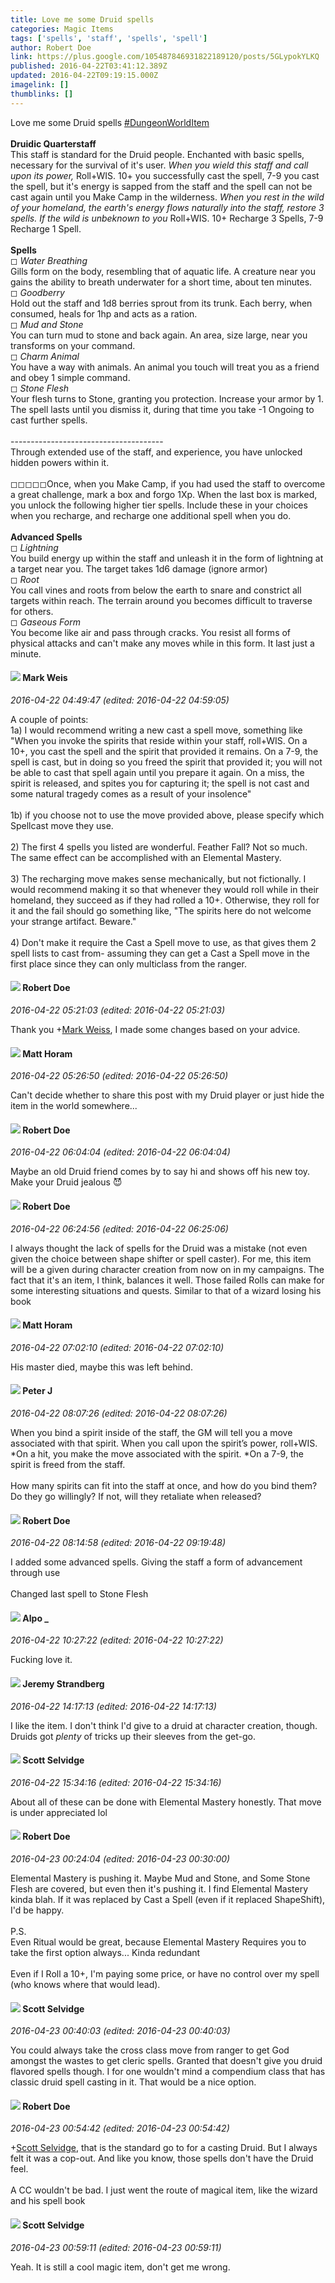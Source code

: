 ```yaml
---
title: Love me some Druid spells
categories: Magic Items
tags: ['spells', 'staff', 'spells', 'spell']
author: Robert Doe
link: https://plus.google.com/105487846931822189120/posts/5GLypokYLKQ
published: 2016-04-22T03:41:12.389Z
updated: 2016-04-22T09:19:15.000Z
imagelink: []
thumblinks: []
---
```


Love me some Druid spells <a rel="nofollow" class="ot-hashtag" href="https://plus.google.com/s/%23DungeonWorldItem/posts">#DungeonWorldItem</a><br /><br /><b>Druidic Quarterstaff</b><br />This staff is standard for the Druid people. Enchanted with basic spells, necessary for the survival of it&#39;s user. <i>When you wield this staff and call upon its power,</i> Roll+WIS. 10+ you successfully cast the spell, 7-9 you cast the spell, but it&#39;s energy is sapped from the staff and the spell can not be cast again until you Make Camp in the wilderness. <i>When you rest in the wild of your homeland, the earth&#39;s energy flows naturally into the staff, restore 3 spells. If the wild is unbeknown to you</i> Roll+WIS. 10+ Recharge 3 Spells, 7-9 Recharge 1 Spell.<br /><br /><b>Spells</b><br />◻ <i>Water Breathing</i><br />Gills form on the body, resembling that of aquatic life. A creature near you gains the ability to breath underwater for a short time, about ten minutes.<br />◻ <i>Goodberry</i><br />Hold out the staff and 1d8 berries sprout from its trunk. Each berry, when consumed, heals for 1hp and acts as a ration.<br />◻ <i>Mud and Stone</i><br />You can turn mud to stone and back again. An area, size large, near you transforms on your command.<br />◻ <i>Charm Animal</i><br />You have a way with animals. An animal you touch will treat you as a friend and obey 1 simple command.<br />◻ <i>Stone Flesh</i><br />Your flesh turns to Stone, granting you protection. Increase your armor by 1. The spell lasts until you dismiss it, during that time you take -1 Ongoing to cast further spells. ﻿<br /><br />--------------------------------------<br />Through extended use of the staff, and experience, you have unlocked hidden powers within it.<br /><br />◻◻◻◻◻Once, when you Make Camp, if you had used the staff to overcome a great challenge, mark a box and forgo 1Xp. When the last box is marked, you unlock the following higher tier spells. Include these in your choices when you recharge, and recharge one additional spell when you do.<br /><br /><b>Advanced Spells</b><br />◻ <i>Lightning</i><br />You build energy up within the staff and unleash it in the form of lightning at a target near you. The target takes 1d6 damage (ignore armor)<br />◻ <i>Root</i><br />You call vines and roots from below the earth to snare and constrict all targets within reach.  The terrain around you becomes difficult to traverse for others.<br />◻ <i>Gaseous Form</i><br />You become like air and pass through cracks. You resist all forms of physical attacks and can&#39;t make any moves while in this form. It last just a minute.﻿
<div id='comment z13jyzzytmriw1jst235x3iimquuyzcgm04'>
  <h4><img src='{{site.baseurl}}//images/avatars/102532126904257134510_photo.jpg'> Mark Weis</h4>
      <p><cite>2016-04-22 04:49:47 (edited: 2016-04-22 04:59:05)</cite></p>
        <p>A couple of points:<br />1a) I would recommend writing a new cast a spell move, something like &quot;When you invoke the spirits that reside within your staff, roll+WIS. On a 10+, you cast the spell and the spirit that provided it remains. On a 7-9, the spell is cast, but in doing so you freed the spirit that provided it; you will not be able to cast that spell again until you prepare it again. On a miss, the spirit is released, and spites you for capturing it; the spell is not cast and some natural tragedy comes as a result of your insolence&quot;<br /><br />1b) if you choose not to use the move provided above, please specify which Spellcast move they use.<br /><br />2) The first 4 spells you listed are wonderful. Feather Fall? Not so much. The same effect can be accomplished with an Elemental Mastery.<br /><br />3) The recharging move makes sense mechanically, but not fictionally. I would recommend making it so that whenever they would roll while in their homeland, they succeed as if they had rolled a 10+. Otherwise, they roll for it and the fail should go something like, &quot;The spirits here do not welcome your strange artifact. Beware.&quot;<br /><br />4) Don&#39;t make it require the Cast a Spell move to use, as that gives them 2 spell lists to cast from- assuming they can get a Cast a Spell move in the first place since they can only multiclass from the ranger.</p>
</div>
        

<div id='comment z13jyzzytmriw1jst235x3iimquuyzcgm04'>
  <h4><img src='{{site.baseurl}}//images/avatars/105487846931822189120_photo.jpg'> Robert Doe</h4>
      <p><cite>2016-04-22 05:21:03 (edited: 2016-04-22 05:21:03)</cite></p>
        <p>Thank you <span class="proflinkWrapper"><span class="proflinkPrefix">+</span><a class="proflink" href="https://plus.google.com/102532126904257134510" oid="102532126904257134510">Mark Weiss</a></span>​, I made some changes based on your advice.</p>
</div>
        

<div id='comment z13jyzzytmriw1jst235x3iimquuyzcgm04'>
  <h4><img src='{{site.baseurl}}//images/avatars/105472060898626050077_photo.jpg'> Matt Horam</h4>
      <p><cite>2016-04-22 05:26:50 (edited: 2016-04-22 05:26:50)</cite></p>
        <p>Can&#39;t decide whether to share this post with my Druid player or just hide the item in the world somewhere...</p>
</div>
        

<div id='comment z13jyzzytmriw1jst235x3iimquuyzcgm04'>
  <h4><img src='{{site.baseurl}}//images/avatars/105487846931822189120_photo.jpg'> Robert Doe</h4>
      <p><cite>2016-04-22 06:04:04 (edited: 2016-04-22 06:04:04)</cite></p>
        <p>Maybe an old Druid friend comes by to say hi and shows off his new toy. Make your Druid jealous 😈</p>
</div>
        

<div id='comment z13jyzzytmriw1jst235x3iimquuyzcgm04'>
  <h4><img src='{{site.baseurl}}//images/avatars/105487846931822189120_photo.jpg'> Robert Doe</h4>
      <p><cite>2016-04-22 06:24:56 (edited: 2016-04-22 06:25:06)</cite></p>
        <p>I always thought the lack of spells for the Druid was a mistake (not even given the choice between shape shifter or spell caster). For me, this item will be a given during character creation from now on in my campaigns. The fact that it&#39;s an item, I think, balances it well. Those failed Rolls can make for some interesting situations and quests. Similar to that of a wizard losing his book</p>
</div>
        

<div id='comment z13jyzzytmriw1jst235x3iimquuyzcgm04'>
  <h4><img src='{{site.baseurl}}//images/avatars/105472060898626050077_photo.jpg'> Matt Horam</h4>
      <p><cite>2016-04-22 07:02:10 (edited: 2016-04-22 07:02:10)</cite></p>
        <p>His master died, maybe this was left behind.</p>
</div>
        

<div id='comment z13jyzzytmriw1jst235x3iimquuyzcgm04'>
  <h4><img src='{{site.baseurl}}//images/avatars/113692337653837882568_photo.jpg'> Peter J</h4>
      <p><cite>2016-04-22 08:07:26 (edited: 2016-04-22 08:07:26)</cite></p>
        <p>When you bind a spirit inside of the staff, the GM will tell you a move associated with that spirit. When you call upon the spirit’s power, roll+WIS. *On a hit, you make the move associated with the spirit. *On a 7-9, the spirit is freed from the staff.<br /><br />How many spirits can fit into the staff at once, and how do you bind them? Do they go willingly? If not, will they retaliate when released?</p>
</div>
        

<div id='comment z13jyzzytmriw1jst235x3iimquuyzcgm04'>
  <h4><img src='{{site.baseurl}}//images/avatars/105487846931822189120_photo.jpg'> Robert Doe</h4>
      <p><cite>2016-04-22 08:14:58 (edited: 2016-04-22 09:19:48)</cite></p>
        <p>I added some advanced spells. Giving the staff a form of advancement through use﻿<br /><br />Changed last spell to Stone Flesh</p>
</div>
        

<div id='comment z13jyzzytmriw1jst235x3iimquuyzcgm04'>
  <h4><img src='{{site.baseurl}}//images/avatars/112315460704343813209_photo.jpg'> Alpo _</h4>
      <p><cite>2016-04-22 10:27:22 (edited: 2016-04-22 10:27:22)</cite></p>
        <p>Fucking love it.</p>
</div>
        

<div id='comment z13jyzzytmriw1jst235x3iimquuyzcgm04'>
  <h4><img src='{{site.baseurl}}//images/avatars/102595580176380683252_photo.jpg'> Jeremy Strandberg</h4>
      <p><cite>2016-04-22 14:17:13 (edited: 2016-04-22 14:17:13)</cite></p>
        <p>I like the item. I don&#39;t think I&#39;d give to a druid at character creation, though. Druids got <i>plenty</i> of tricks up their sleeves from the get-go.  </p>
</div>
        

<div id='comment z13jyzzytmriw1jst235x3iimquuyzcgm04'>
  <h4><img src='{{site.baseurl}}//images/avatars/102860402526090415450_photo.jpg'> Scott Selvidge</h4>
      <p><cite>2016-04-22 15:34:16 (edited: 2016-04-22 15:34:16)</cite></p>
        <p>About all of these can be done with Elemental Mastery honestly. That move is under appreciated lol</p>
</div>
        

<div id='comment z13jyzzytmriw1jst235x3iimquuyzcgm04'>
  <h4><img src='{{site.baseurl}}//images/avatars/105487846931822189120_photo.jpg'> Robert Doe</h4>
      <p><cite>2016-04-23 00:24:04 (edited: 2016-04-23 00:30:00)</cite></p>
        <p>Elemental Mastery is pushing it. Maybe Mud and Stone, and Some Stone Flesh are covered, but even then it&#39;s pushing it. I find Elemental Mastery kinda blah. If it was replaced by Cast a Spell (even if it replaced ShapeShift), I&#39;d be happy.﻿<br /><br />P.S.<br />Even Ritual would be great﻿, because Elemental Mastery Requires you to take the first option always... Kinda redundant﻿<br /><br />Even if I Roll a 10+, I&#39;m paying some price, or have no control over my spell (who knows where that would lead).</p>
</div>
        

<div id='comment z13jyzzytmriw1jst235x3iimquuyzcgm04'>
  <h4><img src='{{site.baseurl}}//images/avatars/102860402526090415450_photo.jpg'> Scott Selvidge</h4>
      <p><cite>2016-04-23 00:40:03 (edited: 2016-04-23 00:40:03)</cite></p>
        <p>You could always take the cross class move from ranger to get God amongst the wastes to get cleric spells. Granted that doesn&#39;t give you druid flavored spells though. I for one wouldn&#39;t mind a compendium class that has classic druid spell casting in it. That would be a nice option.</p>
</div>
        

<div id='comment z13jyzzytmriw1jst235x3iimquuyzcgm04'>
  <h4><img src='{{site.baseurl}}//images/avatars/105487846931822189120_photo.jpg'> Robert Doe</h4>
      <p><cite>2016-04-23 00:54:42 (edited: 2016-04-23 00:54:42)</cite></p>
        <p><span class="proflinkWrapper"><span class="proflinkPrefix">+</span><a class="proflink" href="https://plus.google.com/102860402526090415450" oid="102860402526090415450">Scott Selvidge</a></span>​, that is the standard go to for a casting Druid. But I always felt it was a cop-out. And like you know, those spells don&#39;t have the Druid feel.<br /><br />A CC wouldn&#39;t be bad. I just went the route of magical item, like the wizard and his spell book</p>
</div>
        

<div id='comment z13jyzzytmriw1jst235x3iimquuyzcgm04'>
  <h4><img src='{{site.baseurl}}//images/avatars/102860402526090415450_photo.jpg'> Scott Selvidge</h4>
      <p><cite>2016-04-23 00:59:11 (edited: 2016-04-23 00:59:11)</cite></p>
        <p>Yeah. It is still a cool magic item, don&#39;t get me wrong.</p>
</div>
        